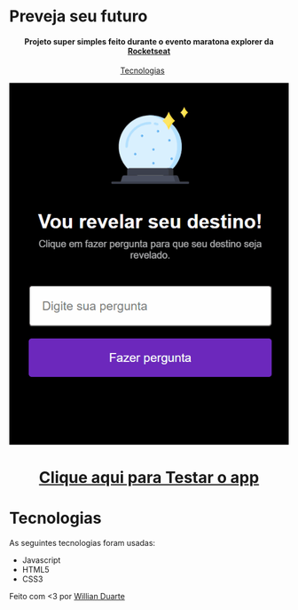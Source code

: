 # Preveja seu futuro

<h4 align='center'>Projeto super simples feito durante o evento maratona explorer da  <a href="https://www.rocketseat.com.br/" target="_blank" >Rocketseat</a></h4>

<p align='center'>
    <a href="#tecnologias">Tecnologias</a>&nbsp;&nbsp;&nbsp;&nbsp;&nbsp;&nbsp;
</p>

<div align='center'>
    <img src='./PrevejaSeuFuturo.gif'>
</div>

<a href="https://willianduartte.github.io/Projeto-Preveja-seu-futuro/" target="_blank"><h1 align='center'>Clique aqui para Testar o app</h1></a>

# Tecnologias

As seguintes tecnologias foram usadas:

- Javascript
- HTML5
- CSS3

Feito com <3 por [Willian Duarte](https://www.linkedin.com/in/willian-duarte-de-souza-4321a6230/)
